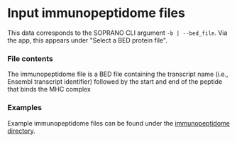 # Input immunopeptidome files

This data corresponds to the SOPRANO CLI argument `-b | --bed_file`. Via the 
app, this appears under "Select a BED protein file".

### File contents

The immunopeptidome file is a BED file containing the transcript name 
(i.e., Ensembl transcript identifier) followed by the start and end of the 
peptide that binds the MHC complex

### Examples

Example immunopeptidome files can be found under the 
[immunopeptidome directory](../src/SOPRANO/immunopeptidomes).